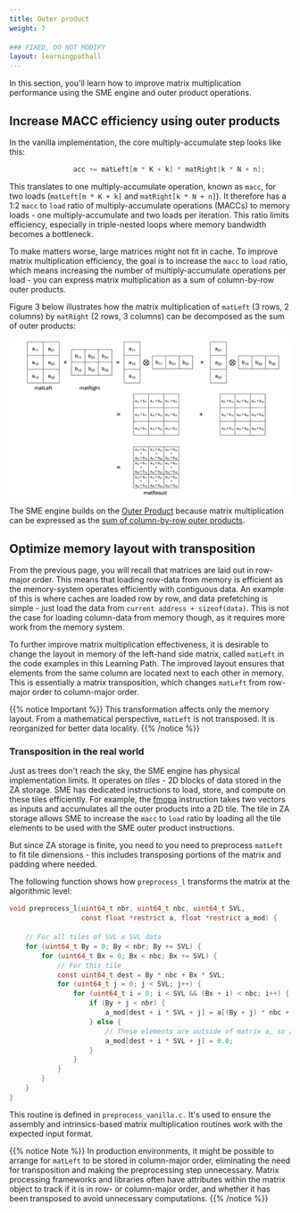 ```yaml
---
title: Outer product
weight: 7

### FIXED, DO NOT MODIFY
layout: learningpathall
---
```


In this section, you'll learn how to improve matrix multiplication performance using the SME engine and outer product operations.

## Increase MACC efficiency using outer products

In the vanilla implementation, the core multiply-accumulate step looks like this:

```C
                acc += matLeft[m * K + k] * matRight[k * N + n];
```

This translates to one multiply-accumulate operation, known as `macc`, for two
loads (`matLeft[m * K + k]` and `matRight[k * N + n]`). It therefore has a 1:2
`macc` to `load` ratio of multiply-accumulate operations (MACCs) to memory loads - one multiply-accumulate and two loads per iteration. This ratio limits efficiency, especially in triple-nested loops where memory bandwidth becomes a bottleneck.

To make matters worse, large matrices might not fit in cache. To improve matrix multiplication efficiency, the goal is to increase the `macc` to `load` ratio, which means increasing the number of multiply-accumulate operations per load - you can express matrix multiplication as a sum of column-by-row outer products.

Figure 3 below illustrates how the matrix multiplication of `matLeft` (3 rows, 2
columns) by `matRight` (2 rows, 3 columns) can be decomposed as the sum of outer
products:

![example image alt-text#center](outer_product.png "Figure 3: Outer product-based matrix multiplication.")

The SME engine builds on the [Outer
Product](https://en.wikipedia.org/wiki/Outer_product) because matrix
multiplication can be expressed as the [sum of column-by-row outer
products](https://en.wikipedia.org/wiki/Outer_product#Connection_with_the_matrix_product).

## Optimize memory layout with transposition

From the previous page, you will recall that matrices are laid out in row-major order. This means that loading row-data from memory is efficient as the memory-system operates efficiently with contiguous data. An example of this is where caches are loaded row by row, and data prefetching is simple - just load the data from `current address + sizeof(data)`. This is not the case for loading
column-data from memory though, as it requires more work from the memory system.

To further improve matrix multiplication effectiveness, it is desirable to change the layout in memory of the left-hand side matrix, called `matLeft` in the code examples in this Learning Path. The improved layout ensures that elements from the same column are located next to each other in memory. This is essentially a matrix transposition, which changes `matLeft` from
row-major order to column-major order.

{{% notice Important %}}
This transformation affects only the memory layout. From a mathematical perspective, `matLeft` is not transposed. It is reorganized for better data locality.
{{% /notice %}}

### Transposition in the real world

Just as trees don't reach the sky, the SME engine has physical implementation limits. It operates on *tiles*  - 2D blocks of data stored in the ZA storage. SME has dedicated instructions to load, store, and compute on these tiles efficiently.
For example, the
[fmopa](https://developer.arm.com/documentation/ddi0602/latest/SME-Instructions/FMOPA--non-widening---Floating-point-outer-product-and-accumulate-?lang=en)
instruction takes two vectors as inputs and accumulates all the outer products
into a 2D tile. The tile in ZA storage allows SME to increase the `macc` to
`load` ratio by loading all the tile elements to be used with the SME outer
product instructions.

But since ZA storage is finite, you need to you need to preprocess `matLeft` to fit tile dimensions - this includes transposing portions of the matrix and padding where needed.

The following function shows how `preprocess_l` transforms the matrix at the algorithmic level:

```C { line_numbers = "true" }
void preprocess_l(uint64_t nbr, uint64_t nbc, uint64_t SVL,
                  const float *restrict a, float *restrict a_mod) {

    // For all tiles of SVL x SVL data
    for (uint64_t By = 0; By < nbr; By += SVL) {
        for (uint64_t Bx = 0; Bx < nbc; Bx += SVL) {
            // For this tile
            const uint64_t dest = By * nbc + Bx * SVL;
            for (uint64_t j = 0; j < SVL; j++) {
                for (uint64_t i = 0; i < SVL && (Bx + i) < nbc; i++) {
                    if (By + j < nbr) {
                        a_mod[dest + i * SVL + j] = a[(By + j) * nbc + Bx + i];
                    } else {
                        // These elements are outside of matrix a, so zero them.
                        a_mod[dest + i * SVL + j] = 0.0;
                    }
                }
            }
        }
    }
}
```

This routine is defined in `preprocess_vanilla.c.` It's used to ensure the assembly and intrinsics-based matrix multiplication routines work with the expected input format.

{{% notice Note %}}
In production environments, it might be possible to arrange for `matLeft` to be
stored in column-major order, eliminating the need for transposition and making
the preprocessing step unnecessary. Matrix processing frameworks and libraries
often have attributes within the matrix object to track if it is in row- or
column-major order, and whether it has been transposed to avoid unnecessary
computations.
{{% /notice %}}